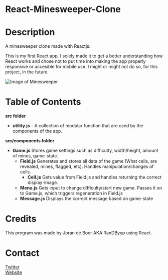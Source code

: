 # React-Minesweeper-Clone

# Description

A minesweeper clone made with Reactjs.

This is my first React app. I solely made it to get a better understanding how React works and chose not to put time into making the app properly responsive or accesible for mobile use. I might or might not do so, for this project, in the future.

![Image of Minesweeper](https://raw.githubusercontent.com/RanDByyp/React-Minesweeper/gh-pages/sweeper.PNG)

# Table of Contents

**src folder**
  - **utility.js** - A collection of modular function that are used by the components of the app.

**src/components folder**
- **Game.js** Stores game settings such as difficulty, width/height, amount of mines, game-state.
  - **Field.js** Generates and stores all data of the game (What cells, are revealed, mines, flagged, etc). Handles manipulation/changes of cells. 
    - **Cell.js** Gets value from Field.js and handles returning the correct display-image.
  - **Menu.js** Gets input to change difficulty/start new game. Passes it on to Game.js, which triggers regeneration in Field.js
  - **Message.js** Displays the correct message based on game-state
  
# Credits

This program was made by Joran de Boer AKA RanDByyp using React.

# Contact

[Twitter](https://twitter.com/RandbYyp)<br>[Website](https://randbyyp.github.io/)


  
